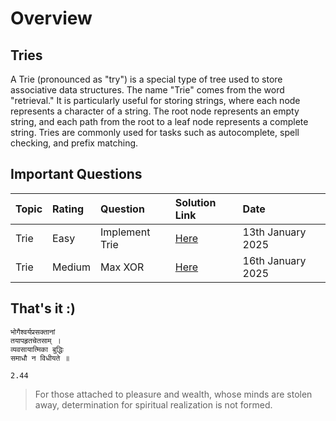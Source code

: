 # Overview

## Tries

A Trie (pronounced as "try") is a special type of tree used to store associative data structures. The name "Trie" comes from the word "retrieval." It is particularly useful for storing strings, where each node represents a character of a string. The root node represents an empty string, and each path from the root to a leaf node represents a complete string. Tries are commonly used for tasks such as autocomplete, spell checking, and prefix matching.

## Important Questions

| Topic | Rating | Question       | Solution Link                   | Date              |
| :---- | :----- | :------------- | :------------------------------ | :---------------- |
| Trie  | Easy   | Implement Trie | [Here](./1.%20ImplementTrie.py) | 13th January 2025 |
| Trie  | Medium | Max XOR        | [Here](./6.%20MaxXOR.py)        | 16th January 2025 |

## That's it :)

```plaintext
भोगैश्वर्यप्रसक्तानां
तयापहृतचेतसाम् ।
व्यवसायात्मिका बुद्धिः
समाधौ न विधीयते ॥

2.44
```

> For those attached to pleasure and wealth, whose minds are stolen away, determination for spiritual realization is not formed.
